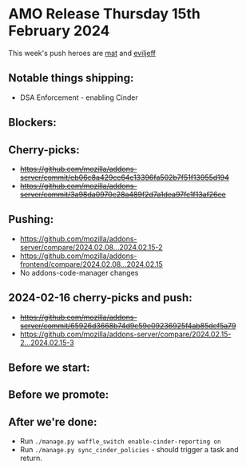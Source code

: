 # AMO Release Thursday 15th February 2024

This week's push heroes are [mat](https://github.com/diox) and [eviljeff](https://github.com/eviljeff)

## Notable things shipping:
- DSA Enforcement - enabling Cinder

## Blockers:

## Cherry-picks:
- ~~https://github.com/mozilla/addons-server/commit/eb06c8a429cc64c13396fa502b7f51f13955d194~~
- ~~https://github.com/mozilla/addons-server/commit/3a98da0970c28a489f2d7a1dea97fc1f13af26ce~~

## Pushing:

- https://github.com/mozilla/addons-server/compare/2024.02.08...2024.02.15-2
- https://github.com/mozilla/addons-frontend/compare/2024.02.08...2024.02.15
- No addons-code-manager changes

## 2024-02-16 cherry-picks and push:
- ~~https://github.com/mozilla/addons-server/commit/65926d3668b74d9c59e09236925f4ab85def5a79~~
- https://github.com/mozilla/addons-server/compare/2024.02.15-2...2024.02.15-3

## Before we start:

## Before we promote:

## After we're done:
- Run `./manage.py waffle_switch enable-cinder-reporting on`
- Run `./manage.py sync_cinder_policies` - should trigger a task and return.
